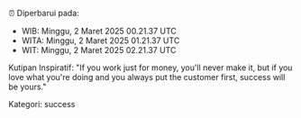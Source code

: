⏰ Diperbarui pada:
- WIB: Minggu, 2 Maret 2025 00.21.37 UTC
- WITA: Minggu, 2 Maret 2025 01.21.37 UTC
- WIT: Minggu, 2 Maret 2025 02.21.37 UTC

Kutipan Inspiratif:
"If you work just for money, you'll never make it, but if you love what you're doing and you always put the customer first, success will be yours."


Kategori: success

